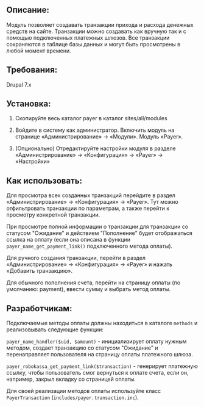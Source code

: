 Описание:
-----------
Модуль позволяет создавать транзакции прихода и расхода денежных средств на сайте. Транзакции можно создавать как вручную так и с помощью подключенных платежных шлюзов. Все транзакции сохраняются в таблице базы данных и могут быть просмотрены в любой момент времени.

Требования:
-----------
Drupal 7.x

Установка:
-----------
1. Скопируйте весь каталог payer в каталог sites/all/modules

2. Войдите в систему как администратор. Включить модуль на странице «Администрирование» -> «Модули». Модуль «Payer».

3. (Опционально) Отредактируйте настройки модуля в разделе  «Администрирование» -> «Конфигурация» -> «Payer» -> «Настройки»

Как использовать:
-----------
Для просмотра всех созданных транзакций перейдите в раздел «Администрирование» -> «Конфигурация» -> «Payer». Тут можно отфильтровать транзакции по параметрам, а также перейти к просмотру конкретной транзакции.

При просмотре полной информации о транзакции для транзакции со статусом "Ожидание" и действием "Пополнение" будет отображаться ссылка на оплату (если она описана в функции `payer_name_get_payment_link()` подключенного метода оплаты).

Для ручного создания транзакции, перейти в раздел «Администрирование» -> «Конфигурация» -> «Payer» и нажать «Добавить транзакцию».

Для обычного пополнения счета, перейти на страницу оплаты (по умолчанию: payment), ввести сумму и выбрать метод оплаты.

Разработчикам:
-----------
Подключаемые методы оплаты должны находиться в каталоге `methods` и реализовывать следующие функции:

`payer_name_handler($uid, $amount)` - инициализирует оплату нужным методом, создает транзакцию со статусом "Ожидание" и перенаправляет пользователя на страницу оплаты платежного шлюза.

`payer_robokassa_get_payment_link($transaction)` - генерирует платежную ссылку, чтобы пользователь смог вернуться к оплате счета, если он, например, закрыл вкладку со страницей оплаты.

Для своей реализации методов оплаты используйте класс `PayerTransaction` (`includes/payer.transaction.inc`).
